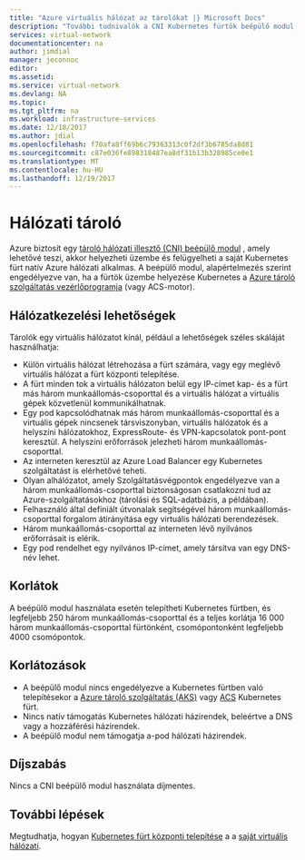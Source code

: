 ```yaml
---
title: "Azure virtuális hálózat az tárolókat |} Microsoft Docs"
description: "További tudnivalók a CNI Kubernetes fürtök beépülő modul, amely lehetővé teszi a tárolók kommunikál egymással és más erőforrások, a virtuális hálózat."
services: virtual-network
documentationcenter: na
author: jimdial
manager: jeconnoc
editor: 
ms.assetid: 
ms.service: virtual-network
ms.devlang: NA
ms.topic: 
ms.tgt_pltfrm: na
ms.workload: infrastructure-services
ms.date: 12/18/2017
ms.author: jdial
ms.openlocfilehash: f70afa8ff69b6c79363313c0f2df3b6785da8d81
ms.sourcegitcommit: c87e036fe898318487ea8df31b13b328985ce0e1
ms.translationtype: MT
ms.contentlocale: hu-HU
ms.lasthandoff: 12/19/2017
---
```

# <a name="container-networking"></a>Hálózati tároló

Azure biztosít egy [tároló hálózati illesztő (CNI) beépülő modul](https://github.com/Azure/azure-container-networking/blob/master/docs/cni.md) , amely lehetővé teszi, akkor helyezheti üzembe és felügyelheti a saját Kubernetes fürt natív Azure hálózati alkalmas. A beépülő modul, alapértelmezés szerint engedélyezve van, ha a fürtök üzembe helyezése Kubernetes a [Azure tároló szolgáltatás vezérlőprogramja](https://github.com/Azure/acs-engine) (vagy ACS-motor).

## <a name="networking-capabilities"></a>Hálózatkezelési lehetőségek

Tárolók egy virtuális hálózatot kínál, például a lehetőségek széles skáláját használhatja:
-   Külön virtuális hálózat létrehozása a fürt számára, vagy egy meglévő virtuális hálózat a fürt központi telepítése. 
-   A fürt minden tok a virtuális hálózaton belül egy IP-címet kap- és a fürt más három munkaállomás-csoporttal és a virtuális hálózat a virtuális gépek közvetlenül kommunikálhatnak. 
-   Egy pod kapcsolódhatnak más három munkaállomás-csoporttal és a virtuális gépek nincsenek társviszonyban, virtuális hálózatok és a helyszíni hálózatokhoz, ExpressRoute- és VPN-kapcsolatok pont-pont keresztül. A helyszíni erőforrások jelezheti három munkaállomás-csoporttal. 
-   Az interneten keresztül az Azure Load Balancer egy Kubernetes szolgáltatást is elérhetővé teheti.  
-   Olyan alhálózatot, amely Szolgáltatásvégpontok engedélyezve van a három munkaállomás-csoporttal biztonságosan csatlakozni tud az Azure-szolgáltatásokhoz (tárolási és SQL-adatbázis, a példában).
-   Felhasználó által definiált útvonalak segítségével három munkaállomás-csoporttal forgalom átirányítása egy virtuális hálózati berendezések. 
-   Három munkaállomás-csoporttal az interneten lévő nyilvános erőforrásait is elérik.
-   Egy pod rendelhet egy nyilvános IP-címet, amely társítva van egy DNS-név lehet.
 
## <a name="limits"></a>Korlátok
A beépülő modul használata esetén telepítheti Kubernetes fürtben, és legfeljebb 250 három munkaállomás-csoporttal és a teljes korlátja 16 000 három munkaállomás-csoporttal fürtönként, csomópontonként legfeljebb 4000 csomópontok.

## <a name="constraints"></a>Korlátozások
- A beépülő modul nincs engedélyezve a Kubernetes fürtben való telepítésekor a [Azure tároló szolgáltatás (AKS)](../aks/intro-kubernetes.md?toc=%2fazure%2fvirtual-network%2ftoc.json) vagy [ACS](../container-service/kubernetes/container-service-intro-kubernetes.md?toc=%2fazure%2fvirtual-network%2ftoc.json) Kubernetes fürt.
- Nincs natív támogatás Kubernetes hálózati házirendek, beleértve a DNS vagy a hozzáférési házirendek.
- A beépülő modul nem támogatja a-pod hálózati házirendek.

## <a name="pricing"></a>Díjszabás
Nincs a CNI beépülő modul használata díjmentes.

## <a name="next-steps"></a>További lépések

Megtudhatja, hogyan [Kubernetes fürt központi telepítése](https://github.com/Azure/acs-engine/blob/master/docs/kubernetes/deploy.md) a a [saját virtuális hálózati](https://github.com/Azure/acs-engine/blob/master/docs/kubernetes/features.md#using-azure-integrated-networking-cni).
